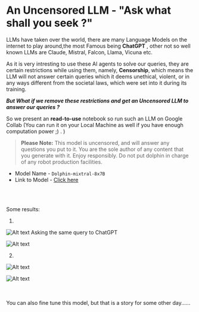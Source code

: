 # An Uncensored LLM - "Ask what shall you seek ?"

LLMs have taken over the world, there are many Language Models on the internet to play around,the most Famous being **ChatGPT** , other not so well known LLMs are Claude, Mistral, Falcon, Llama, Vicuna etc.

As it is very intresting to use these AI agents to solve our queries, they are certain restrictions while using them, namely, **Censorship**, which means the LLM will not answer certain queries which it deems unethical, violent, or in any ways different from the societal laws, which were set into it during its training.

***But What if we remove these restrictions and get an Uncensored LLM to answer our queries ?***


So we present an **read-to-use** notebook so run such an LLM on Google Collab (You can run it on your Local Machine as well if you have enough computation power ;) . )

> **Please Note:** 
> This model is uncensored, and will answer any questions you put to it. You are the sole author of any content that you generate with it. Enjoy responsibly. Do not put dolphin in charge of any robot production facilities.

- Model Name - `Dolphin-mixtral-8x7B`
- Link to Model - [Click here](https://huggingface.co/cognitivecomputations/dolphin-2.6-mixtral-8x7b)

<br/>
<br/>

Some results: 

1.
  ![Alt text](<Screenshot 2024-01-15 at 6.40.02 PM.png>) 
   Asking the same query to ChatGPT


![Alt text](<Screenshot 2024-01-15 at 6.41.15 PM.png>)

2.
 ![Alt text](<Screenshot 2024-01-15 at 6.42.30 PM.png>)
   
![Alt text](<Screenshot 2024-01-15 at 6.43.07 PM.png>)

<br/>
<br/>
You can also fine tune this model, but that is a story for some other day......